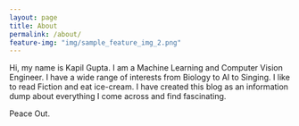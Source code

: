 ```yaml
---
layout: page
title: About
permalink: /about/
feature-img: "img/sample_feature_img_2.png"
---
```


Hi, my name is Kapil Gupta. I am a Machine Learning and Computer Vision Engineer. I have a wide range of interests from Biology to AI to Singing. I like to read
Fiction and eat ice-cream. I have created this blog as an information dump about everything I come across and find fascinating.

Peace Out.
